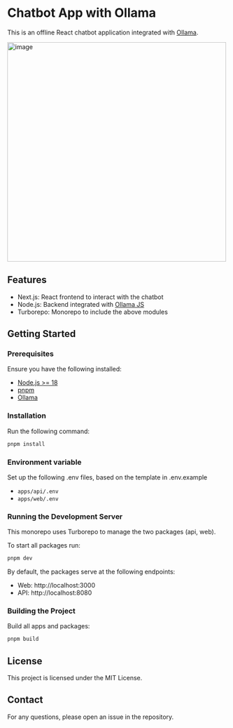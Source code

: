 # Chatbot App with Ollama

This is an offline React chatbot application integrated with [Ollama](https://ollama.com/).

<img width="500" alt="image" src="https://github.com/user-attachments/assets/0d48694c-585a-43c9-9944-f8c1b10c3da8">

## Features

- Next.js: React frontend to interact with the chatbot
- Node.js: Backend integrated with [Ollama JS](https://www.npmjs.com/package/ollama)
- Turborepo: Monorepo to include the above modules

## Getting Started

### Prerequisites

Ensure you have the following installed:

- [Node.js >= 18](https://nodejs.org/en/download/package-manager)
- [pnpm](https://pnpm.io/)
- [Ollama](https://ollama.com/)

### Installation

Run the following command:

```sh
pnpm install
```

### Environment variable

Set up the following .env files, based on the template in .env.example

- `apps/api/.env`
- `apps/web/.env`

### Running the Development Server

This monorepo uses Turborepo to manage the two packages (api, web).

To start all packages run:

```sh
pnpm dev
```

By default, the packages serve at the following endpoints:

- Web: http://localhost:3000
- API: http://localhost:8080

### Building the Project

Build all apps and packages:

```sh
pnpm build
```

## License

This project is licensed under the MIT License.

## Contact

For any questions, please open an issue in the repository.
